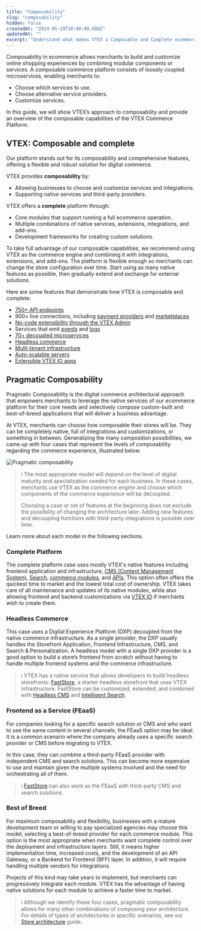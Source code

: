 ```yaml
---
title: "Composability"
slug: "composability"
hidden: false
createdAt: "2024-05-29T10:00:00.000Z"
updatedAt: ""
excerpt: "Understand what makes VTEX a Composable and Complete ecommerce solution."
---
```


Composability in ecommerce allows merchants to build and customize online shopping experiences by combining modular components or services. A composable commerce platform consists of loosely coupled microservices, enabling merchants to:

- Choose which services to use.
- Choose alternative service providers.
- Customize services.

In this guide, we will show VTEX’s approach to composability and provide an overview of the composable capabilities of the VTEX Commerce Platform.

## VTEX: Composable and complete

Our platform stands out for its composability and comprehensive features, offering a flexible and robust solution for digital commerce.

VTEX provides **composability** by:

- Allowing businesses to choose and customize services and integrations.
- Supporting native services and third-party providers.

VTEX offers a **complete** platform through:

- Core modules that support running a full ecommerce operation.
- Multiple combinations of native services, extensions, integrations, and add-ons.
- Development frameworks for creating custom solutions.

To take full advantage of our composable capabilities, we recommend using VTEX as the commerce engine and combining it with integrations, extensions, and add-ons. The platform is flexible enough so merchants can change the store configuration over time. Start using as many native features as possible, then gradually extend and exchange for external solutions.

Here are some features that demonstrate how VTEX is composable and complete:

- [750+ API endpoints](https://developers.vtex.com/docs/api-reference)
- 900+ live connections, including [payment providers](https://help.vtex.com/en/tutorial/list-of-payment-providers-by-country--2im3BEGXxSAcRuxEaIHPvp) and [marketplaces](https://help.vtex.com/en/tutorial/marketplace-strategies-at-vtex--tutorials_402#integrating-with-a-certified-marketplace)
- [No-code extensibility through the VTEX Admin](https://help.vtex.com/en/tracks/extensions-hub--AW7klkYMh557y5IUOgzco/3lWdpzjyhHVwzMC7pTG0QS)
- Services that emit [events](https://developers.vtex.com/docs/guides/services-2-handling-and-receiving-events) and [logs](https://help.vtex.com/en/tutorial/audit--5RXf9WJ5YLFBcS8q8KcxTA)
- [70+ decoupled microservices](https://developers.vtex.com/docs/guides)
- [Headless commerce](https://developers.vtex.com/docs/guides/headless-commerce)
- [Multi-tenant infrastructure](https://developers.vtex.com/docs/guides/cloud-infrastructure#saas-multi-tenancy)
- [Auto-scalable servers](https://developers.vtex.com/docs/guides/cloud-infrastructure#scalability)
- [Extensible VTEX IO apps](https://apps.vtex.com/)

## Pragmatic Composability

Pragmatic Composability is the digital commerce architectural approach that empowers merchants to leverage the native services of our ecommerce platform for their core needs and selectively compose custom-built and best-of-breed applications that will deliver a business advantage.

At VTEX, merchants can choose how composable their stores will be. They can be completely native, full of integrations and customizations, or something in between. Generalizing the many composition possibilities, we came up with four cases that represent the levels of composability regarding the commerce experience, illustrated below.

![Pragmatic composability](https://cdn.jsdelivr.net/gh/vtexdocs/dev-portal-content@main/docs/guides/VTEX-Platform-Overview/Composability/pragmatic-composability.png)

> ℹ️ The most appropriate model will depend on the level of digital maturity and specialization needed for each business. In these cases, merchants use VTEX as the commerce engine and choose which components of the commerce experience will be decoupled.
>
> Choosing a case or set of features at the beginning does not exclude the possibility of changing the architecture later. Adding new features and decoupling functions with third-party integrations is possible over time.

Learn more about each model in the following sections.

### Complete Platform

The complete platform case uses mostly VTEX's native features including frontend application and infrastructure, [CMS (Content Management System)](https://help.vtex.com/en/tracks/cms--2YcpgIljVaLVQYMzxQbc3z/6OCY6S9tqBXPD5mgpbBInC), [Search](https://help.vtex.com/en/tracks/vtex-intelligent-search--19wrbB7nEQcmwzDPl1l4Cb/3qgT47zY08biLP3d5os3DG), [commerce modules](https://help.vtex.com/en/tracks/vtex-store-overview--eSDNk26pdvemF3XKM0nK9/75MX4aorniD0BYAB8Nwbo7), and [APIs](https://developers.vtex.com/docs/guides/getting-started-list-of-rest-apis). This option often offers the quickest time to market and the lowest total cost of ownership. VTEX takes care of all maintenance and updates of its native modules, while also allowing frontend and backend customizations via [VTEX IO](https://developers.vtex.com/docs/guides/vtex-io-documentation-what-is-vtex-io) if merchants wish to create them.

### Headless Commerce

This case uses a Digital Experience Platform (DXP) decoupled from the native commerce infrastructure. As a single provider, the DXP usually handles the Storefront Application, Frontend Infrastructure, CMS, and Search & Personalization. A headless model with a single DXP provider is a good option to build a store’s frontend from scratch without having to handle multiple frontend systems and the commerce infrastructure.

> ℹ️ VTEX has a native service that allows developers to build headless storefronts: [FastStore](https://developers.vtex.com/docs/guides/faststore/docs-what-is-faststore), a starter headless storefront that uses VTEX infrastructure. FastStore can be customized, extended, and combined with [Headless CMS](https://developers.vtex.com/docs/guides/faststore/headless-cms-overview) and [Intelligent Search](https://help.vtex.com/tracks/vtex-intelligent-search--19wrbB7nEQcmwzDPl1l4Cb/3qgT47zY08biLP3d5os3DG).

### Frontend as a Service (FEaaS)

For companies looking for a specific search solution or CMS and who want to use the same content in several channels, the FEaaS option may be ideal. It is a common scenario where the company already uses a specific search provider or CMS before migrating to VTEX.

In this case, they can combine a third-party FEaaS provider with independent CMS and search solutions. This can become more expensive to use and maintain given the multiple systems involved and the need for orchestrating all of them.

> ℹ️ [FastStore](https://developers.vtex.com/docs/guides/faststore/docs-what-is-faststore) can also work as the FEaaS with third-party CMS and search solutions.

### Best of Breed

For maximum composability and flexibility, businesses with a mature development team or willing to pay specialized agencies may choose this model, selecting a best-of-breed provider for each commerce module. This option is the most appropriate when merchants want complete control over the deployment and infrastructure layers. Still, it means higher implementation time, increased costs, and the development of an API Gateway, or a Backend for Frontend (BFF) layer. In addition, it will require handling multiple vendors for integrations.

Projects of this kind may take years to implement, but merchants can progressively integrate each module. VTEX has the advantage of having native solutions for each module to achieve a faster time to market.

> ℹ️ Although we identify these four cases, pragmatic composability allows for many other combinations of composing your architecture. For details of types of architectures in specific scenarios, see our [Store architecture](https://developers.vtex.com/docs/guides/store-architecture) guide.
